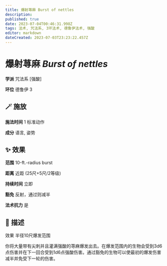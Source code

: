 ```yaml
---
title: 爆射荨麻 Burst of nettles
description: 
published: true
date: 2023-07-04T00:46:31.998Z
tags: 法术, 咒法系, 3环法术, 德鲁伊法术, 强酸
editor: markdown
dateCreated: 2023-07-03T23:23:22.457Z
---
```


# **爆射荨麻** *Burst of nettles*

**学派** 咒法系 \[强酸\] 

**环位** 德鲁伊 3

## 🪄 施放

**施法时间** 1 标准动作

**成分** 语言, 姿势

## ✨ 效果  

**范围** 10-ft.-radius burst

**距离** 近距 (25尺+5尺/2等级)  

**持续时间** 立即 

**豁免** 反射，通过则减半

**法术抗力** 是

## 📖 描述

效果          半径10尺爆发范围

你将大量带有尖刺并且灌满强酸的荨麻爆发出去。在爆发范围内的生物会受到3d6点伤害并在下一回合受到1d6点强酸伤害。通过豁免的生物可以使最初的爆发伤害减半并免受下一轮的伤害。
    